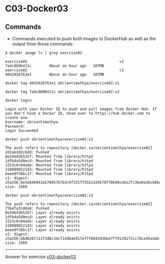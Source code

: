 # C03-Docker03

## Commands
- Commands executed to push both images to DockerHub as well as the output from those commands:
```
$ docker image ls | grep exercise02

exercise02                                          v2                  7adc8b0b411c        About an hour ago   107MB
exercise02                                          v1                  4642026763e1        About an hour ago   107MB

docker tag 4642026763e1 obrientimothya/exercise02:v1

docker tag 7adc8b0b411c obrientimothya/exercise02:v2

docker login

Login with your Docker ID to push and pull images from Docker Hub. If you don't have a Docker ID, head over to https://hub.docker.com to create one.
Username: obrientimothya
Password:
Login Succeeded

docker push obrientimothya/exercise02:v1

The push refers to repository [docker.io/obrientimothya/exercise02]
2d2ab3d2c6dd: Pushed
8e24b43b535f: Mounted from library/httpd
1dfb4a5d0ecd: Mounted from library/httpd
3313c0c04ade: Mounted from library/httpd
310889822143: Mounted from library/httpd
beee9f30bc1f: Mounted from library/httpd
v1: digest: sha256:8e5e84b943a57045767b3c9f331f755b12d4570ff86d9ceb12fc3be6e26cb8bd size: 1569

docker push obrientimothya/exercise02:v2

The push refers to repository [docker.io/obrientimothya/exercise02]
75b4fa3cdda8: Pushed
8e24b43b535f: Layer already exists
1dfb4a5d0ecd: Layer already exists
3313c0c04ade: Layer already exists
310889822143: Layer already exists
beee9f30bc1f: Layer already exists
v2: digest: sha256:bbd626711373d8c34c714d84e917ef7f684393bbe7f791391f3cc7dce45a4abf size: 1569
```

***
Answer for exercise [c03-docker03](https://github.com/devopsacademyau/academy/blob/af3225a3436f263164e8daebc6bbd1ef3122b900/classes/03class/exercises/c03-docker03/README.md)
